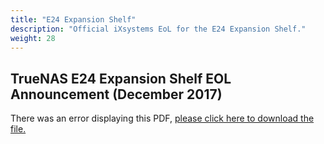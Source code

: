 ```yaml
---
title: "E24 Expansion Shelf"
description: "Official iXsystems EoL for the E24 Expansion Shelf."
weight: 28
---
```


## TrueNAS E24 Expansion Shelf EOL Announcement (December 2017)

<object data="https://www.truenas.com/docs/files/E24EOL.pdf" width="95%" height="1000">
  There was an error displaying this PDF, <a href="https://www.truenas.com/docs/files/E24EOL.pdf">please click here to download the file.</a>
</object>
